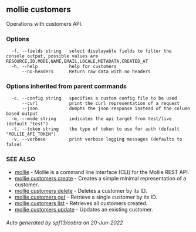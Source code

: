 ## mollie customers

Operations with customers API.

### Options

```
  -f, --fields string   select displayable fields to filter the console output, possible values are RESOURCE,ID,MODE,NAME,EMAIL,LOCALE,METADATA,CREATED_AT
  -h, --help            help for customers
      --no-headers      Return raw data with no headers
```

### Options inherited from parent commands

```
  -c, --config string   specifies a custom config file to be used
      --curl            print the curl representation of a request
      --json            dumpts the json response instead of the column based output
  -m, --mode string     indicates the api target from test/live (default "test")
  -t, --token string    the type of token to use for auth (default "MOLLIE_API_TOKEN")
  -v, --verbose         print verbose logging messages (defaults to false)
```

### SEE ALSO

* [mollie](mollie.md)	 - Mollie is a command line interface (CLI) for the Mollie REST API.
* [mollie customers create](mollie_customers_create.md)	 - Creates a simple minimal representation of a customer.
* [mollie customers delete](mollie_customers_delete.md)	 - Deletes a customer by its ID.
* [mollie customers get](mollie_customers_get.md)	 - Retrieve a single customer by its ID.
* [mollie customers list](mollie_customers_list.md)	 - Retrieves all customers created.
* [mollie customers update](mollie_customers_update.md)	 - Updates an existing customer.

###### Auto generated by spf13/cobra on 20-Jun-2022

